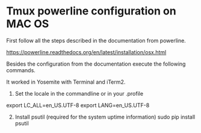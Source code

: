 Tmux powerline configuration on MAC OS
=============================
First follow all the steps described in the documentation from powerline.

https://powerline.readthedocs.org/en/latest/installation/osx.html

Besides the configuration from the documentation execute the following commands.

It worked in Yosemite with Terminal and iTerm2.

1. Set the locale in the commandline or in your .profile

export LC_ALL=en_US.UTF-8
export LANG=en_US.UTF-8

2. Install psutil (required for the system uptime information)
sudo pip install psutil
